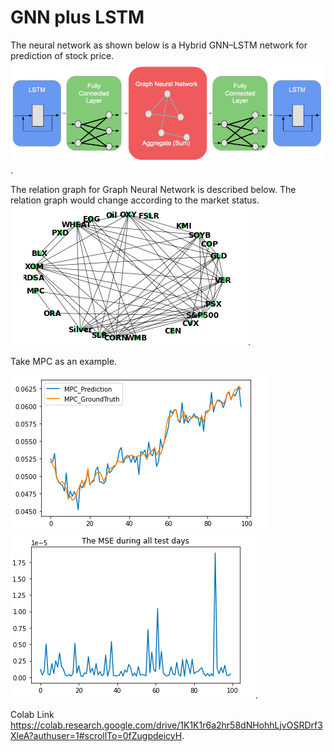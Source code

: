 # GNN plus LSTM
The neural network as shown below is a Hybrid GNN–LSTM network for prediction of stock price.  
![image](neuralNetwork.png). 


The relation graph for Graph Neural Network is described below. The relation graph would change according to the market status.   
![image](netgraph.png).          

Take MPC as an example.      
   
![image](predvstruth.png)
![image](GNNplusLSTMperformance.png).  


Colab Link  
https://colab.research.google.com/drive/1K1K1r6a2hr58dNHohhLjvOSRDrf3XleA?authuser=1#scrollTo=0fZugpdeicyH.  
